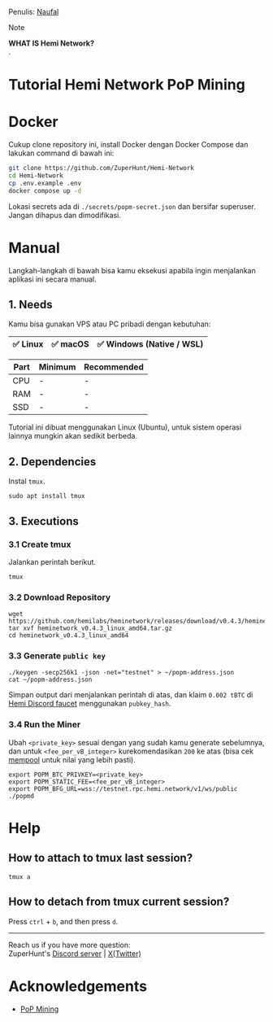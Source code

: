 Penulis: [Naufal](https://x.com/0xfal)

> [!NOTE]
> **WHAT IS Hemi Network?**\
> .

# Tutorial Hemi Network PoP Mining

# Docker
Cukup clone repository ini, install Docker dengan Docker Compose dan lakukan command di bawah ini:
```bash
git clone https://github.com/ZuperHunt/Hemi-Network
cd Hemi-Network
cp .env.example .env
docker compose up -d
```
Lokasi secrets ada di `./secrets/popm-secret.json` dan bersifar superuser. Jangan dihapus dan dimodifikasi.

# Manual
Langkah-langkah di bawah bisa kamu eksekusi apabila ingin menjalankan aplikasi ini secara manual.

## 1. Needs

Kamu bisa gunakan VPS atau PC pribadi dengan kebutuhan:

| ✅ Linux | ✅ macOS | ✅ Windows (Native / WSL) |
| ------------- | ------------- | ------------- |

| Part | Minimum | Recommended |
| ------------- | ------------- | ------------- |
| CPU | - | - |
| RAM | - | - |
| SSD | - | - |

Tutorial ini dibuat menggunakan Linux (Ubuntu), untuk sistem operasi lainnya mungkin akan sedikit berbeda.

## 2. Dependencies

Instal `tmux`.

```
sudo apt install tmux
```

## 3. Executions

### 3.1 Create tmux

Jalankan perintah berikut.

```
tmux
```

### 3.2 Download Repository

```
wget https://github.com/hemilabs/heminetwork/releases/download/v0.4.3/heminetwork_v0.4.3_linux_amd64.tar.gz
tar xvf heminetwork_v0.4.3_linux_amd64.tar.gz
cd heminetwork_v0.4.3_linux_amd64
```

### 3.3 Generate `public key`

```
./keygen -secp256k1 -json -net="testnet" > ~/popm-address.json
cat ~/popm-address.json
```

Simpan output dari menjalankan perintah di atas, dan klaim `0.002 tBTC` di [Hemi Discord faucet](https://discord.gg/hemixyz) menggunakan `pubkey_hash`.

### 3.4 Run the Miner

Ubah `<private_key>` sesuai dengan yang sudah kamu generate sebelumnya, dan untuk `<fee_per_vB_integer>` kurekomendasikan `200` ke atas (bisa cek [mempool](https://mempool.space/testnet) untuk nilai yang lebih pasti).

```
export POPM_BTC_PRIVKEY=<private_key>
export POPM_STATIC_FEE=<fee_per_vB_integer>
export POPM_BFG_URL=wss://testnet.rpc.hemi.network/v1/ws/public
./popmd
```

# Help

## How to attach to tmux last session?

```
tmux a
```

## How to detach from tmux current session?

Press `ctrl` + `b`, and then press `d`.

---

Reach us if you have more question:\
ZuperHunt's [Discord server](https://discord.gg/ZuperHunt) | [X(Twitter)](https://twitter.com/ZuperHunt)

# Acknowledgements

* [PoP Mining](https://docs.hemi.xyz/how-to-tutorials/tutorials/setup-part-1)
